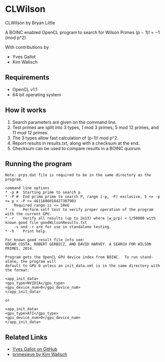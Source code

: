 # CLWilson

CLWilson by Bryan Little

A BOINC enabled OpenCL program to search for Wilson Primes (p − 1)! = −1 (mod p^2)

With contributions by
* Yves Gallot
* Kim Walisch

## Requirements

* OpenCL v1.1
* 64 bit operating system

## How it works

1. Search parameters are given on the command line.
2. Test primes are split into 3 types, 1 mod 3 primes, 5 mod 12 primes, and 11 mod 12 primes.
3. The 3 types allow fast calculation of (p-1)! mod p^2.
4. Report results in results.txt, along with a checksum at the end.
5. Checksum can be used to compare results in a BOINC quorum.

## Running the program
```
Note: prps.dat file is required to be in the same directory as the program.

command line options
* -p #	Starting prime to search p
* -P #	End prime prime to search P, range [-p, -P) exclusive, 5 <= -p <= p < -P <= 4611686018427387903
	Required range is <= 10e6
* -s 	Perform self test to verify proper operation of the program with the current GPU.
* -r 	Verify all results (up to 2e13) where |w_p/p| < 1/50000 with known good file goodWilsonResults.txt
	-s and -r are for use in standalone testing.
* -h	Print help.

For known good result file info see:
EDGAR COSTA, ROBERT GERBICZ, AND DAVID HARVEY. A SEARCH FOR WILSON PRIMES. 2014.

Program gets the OpenCL GPU device index from BOINC.  To run stand-alone, the program will
default to GPU 0 unless an init_data.xml is in the same directory with the format:

<app_init_data>
<gpu_type>NVIDIA</gpu_type>
<gpu_device_num>0</gpu_device_num>
</app_init_data>

or

<app_init_data>
<gpu_type>ATI</gpu_type>
<gpu_device_num>0</gpu_device_num>
</app_init_data>
```

## Related Links
* [Yves Gallot on GitHub](https://github.com/galloty)
* [primesieve by Kim Walisch](https://github.com/kimwalisch/primesieve)
